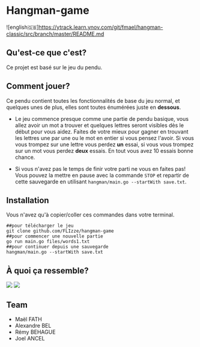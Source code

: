 # Hangman-game

![english🇬🇧]https://ytrack.learn.ynov.com/git/fmael/hangman-classic/src/branch/master/README.md

## Qu'est-ce que c'est?

Ce projet est basé sur le jeu du pendu.

## Comment jouer?

Ce pendu contient toutes les fonctionnalités de base du jeu normal, et quelques unes de plus, elles sont toutes énumérées juste en **dessous**.

* Le jeu commence presque comme une partie de pendu basique, vous allez avoir un mot a trouver et quelques lettres seront visibles dès le début pour vous aidez. Faites de votre mieux pour gagner en trouvant les lettres une par une ou le mot en entier si vous pensez l'avoir. Si vous vous trompez sur une lettre vous perdez **un** essai, si vous vous trompez sur un mot vous perdez **deux** essais. En tout vous avez 10 essais bonne chance.

* Si vous n'avez pas le temps de finir votre parti ne vous en faites pas! Vous pouvez la mettre en pause avec la commande `STOP` et repartir de cette sauvegarde en utilisant `hangman/main.go --startWith save.txt`.


## Installation

Vous n'avez qu'à copier/coller ces commandes dans votre terminal.
```shell
##pour télécharger le jeu
git clone github.com/FLIzze/hangman-game 
##pour commencer une nouvelle partie
go run main.go files/words1.txt
##pour continuer depuis une sauvegarde
hangman/main.go --startWith save.txt
```

## À quoi ça ressemble?

![](https://i.imgur.com/RC8pmmy.png)
![](https://i.imgur.com/83rAV0c.png)


## Team

- Maël FATH 
- Alexandre BEL
- Rémy BEHAGUE
- Joel ANCEL